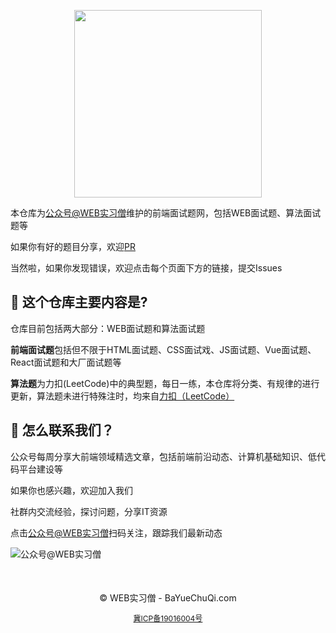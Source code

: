 
<p align="center">
<img width="300px"  style="max-width:300px; width:300px;" src="https://cdn.bayuechuqi.com/blog%2Fweb-shixiseng.jpg"/>
</p>

本仓库为[公众号@WEB实习僧](https://cdn.bayuechuqi.com/blog%2F%E6%89%AB%E7%A0%81_%E6%90%9C%E7%B4%A2%E8%81%94%E5%90%88%E4%BC%A0%E6%92%AD%E6%A0%B7%E5%BC%8F-%E6%A0%87%E5%87%86%E8%89%B2%E7%89%88.png)维护的前端面试题网，包括WEB面试题、算法面试题等

如果你有好的题目分享，欢迎[PR](https://github.com/CleverLiurx/web-shixiseng/pulls)

当然啦，如果你发现错误，欢迎点击每个页面下方的链接，提交Issues

## 🤡 这个仓库主要内容是?

仓库目前包括两大部分：WEB面试题和算法面试题

**前端面试题**包括但不限于HTML面试题、CSS面试戏、JS面试题、Vue面试题、React面试题和大厂面试题等

**算法题**为力扣(LeetCode)中的典型题，每日一练，本仓库将分类、有规律的进行更新，算法题未进行特殊注时，均来自[力扣（LeetCode）](https://leetcode.cn)

## 🤡 怎么联系我们？

公众号每周分享大前端领域精选文章，包括前端前沿动态、计算机基础知识、低代码平台建设等

如果你也感兴趣，欢迎加入我们

社群内交流经验，探讨问题，分享IT资源

点击[公众号@WEB实习僧](https://cdn.bayuechuqi.com/blog%2F%E6%89%AB%E7%A0%81_%E6%90%9C%E7%B4%A2%E8%81%94%E5%90%88%E4%BC%A0%E6%92%AD%E6%A0%B7%E5%BC%8F-%E6%A0%87%E5%87%86%E8%89%B2%E7%89%88.png)扫码关注，跟踪我们最新动态

![公众号@WEB实习僧](https://cdn.bayuechuqi.com/blog%2F%E6%89%AB%E7%A0%81_%E6%90%9C%E7%B4%A2%E8%81%94%E5%90%88%E4%BC%A0%E6%92%AD%E6%A0%B7%E5%BC%8F-%E6%A0%87%E5%87%86%E8%89%B2%E7%89%88.png)

<p align="center" style="margin-top:50px">
© WEB实习僧 - BaYueChuQi.com
</p>
<p align="center" style="font-size:12px">
<a href="https://beian.miit.gov.cn" target="_blank" class="copyright-link" data-v-0e667df9="">冀ICP备19016004号</a>
</p>
 
